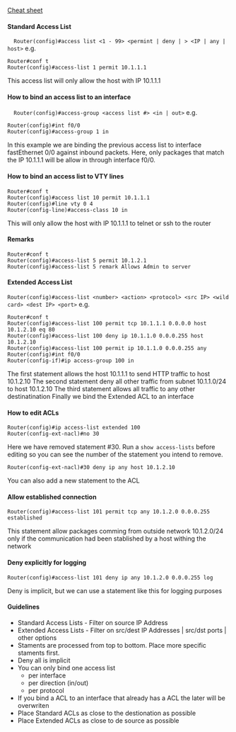 [Cheat sheet](file:///Users/josepadilla/Documents/CiscoLearning/IOS_IPv4_Access_Lists.pdf)

#### Standard Access List
`  Router(config)#access list <1 - 99> <permint | deny | > <IP | any | host>`
e.g.
```cisco
Router#conf t
Router(config)#access-list 1 permit 10.1.1.1
```
This access list will only allow the host with IP 10.1.1.1

#### How to bind an access list to an interface
`  Router(config)#access-group <access list #> <in | out>`
e.g.
```cisco
Router(config)#int f0/0
Router(config)#access-group 1 in
```
In this example we are binding the previous access list to interface fastEthernet 0/0 against inbound packets. Here, only packages that match the IP 10.1.1.1 will be allow in through interface f0/0.

#### How to bind an access list to VTY lines
```cisco
Router#conf t
Router(config)#access list 10 permit 10.1.1.1
Router(config)#line vty 0 4
Router(config-line)#access-class 10 in
```
This will only allow the host with IP 10.1.1.1 to telnet or ssh to the router

#### Remarks
```cisco
Router#conf t
Router(config)#access-list 5 permit 10.1.2.1
Router(config)#access-list 5 remark Allows Admin to server
```

#### Extended Access List
`Router(config)#access-list <number> <action> <protocol> <src IP> <wild card> <dest IP> <port>`
e.g.
```cisco
Router#conf t
Router(config)#access-list 100 permit tcp 10.1.1.1 0.0.0.0 host 10.1.2.10 eq 80
Router(config)#access-list 100 deny ip 10.1.1.0 0.0.0.255 host 10.1.2.10
Router(config)#access-list 100 permit ip 10.1.1.0 0.0.0.255 any
Router(config)#int f0/0
Router(config-if)#ip access-group 100 in
```
The first statement allows the host 10.1.1.1 to send HTTP traffic to host 10.1.2.10
The second statement deny all other traffic from subnet 10.1.1.0/24 to host 10.1.2.10
The third statement allows all traffic to any other destinatination
Finally we bind the Extended ACL to an interface

#### How to edit ACLs
```cisco
Router(config)#ip access-list extended 100
Router(config-ext-nacl)#no 30
```
Here we have removed statement #30. Run a `show access-lists` before editing so you can see the number of the statement you intend to remove.

```cisco
Router(config-ext-nacl)#30 deny ip any host 10.1.2.10
```
You can also add a new statement to the ACL

#### Allow established connection
```cisco
Router(config)#access-list 101 permit tcp any 10.1.2.0 0.0.0.255 established
```
This statement allow packages comming from outside network 10.1.2.0/24 only if the communication had been stablished by a host withing the network

#### Deny explicitly for logging
```cisco
Router(config)#access-list 101 deny ip any 10.1.2.0 0.0.0.255 log
```
Deny is implicit, but we can use a statement like this for logging purposes


#### Guidelines

- Standard Access Lists - Filter on source IP Address
- Extended Access Lists - Filter on src/dest IP Addresses | src/dst ports | other options
- Staments are processed from top to bottom. Place more specific staments first.
- Deny all is implicit
- You can only bind one access list 
	- per interface
	- per direction (in/out)
	- per protocol
- If you bind a ACL to an interface that already has a ACL the later will be overwriten
- Place Standard ACLs as close to the destionation as possible
- Place Extended ACLs as close to de source as possible



